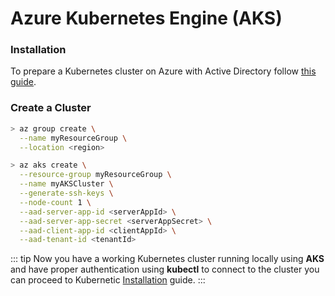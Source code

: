 # Azure Kubernetes Engine (AKS)

### Installation

To prepare a Kubernetes cluster on Azure with Active Directory follow [this guide](https://docs.microsoft.com/en-us/azure/aks/azure-ad-integration).

### Create a Cluster

```bash
> az group create \
  --name myResourceGroup \
  --location <region>

> az aks create \
  --resource-group myResourceGroup \
  --name myAKSCluster \
  --generate-ssh-keys \
  --node-count 1 \
  --aad-server-app-id <serverAppId> \
  --aad-server-app-secret <serverAppSecret> \
  --aad-client-app-id <clientAppId> \
  --aad-tenant-id <tenantId>

```

::: tip
Now you have a working Kubernetes cluster running locally using **AKS** and have proper authentication using **kubectl** to connect to the cluster you can proceed to Kubernetic [Installation](/installation/) guide.
:::